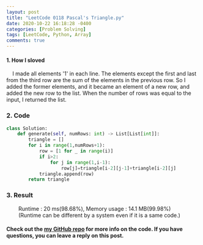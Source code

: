 ```yaml
---
layout: post
title: "LeetCode 0118 Pascal's Triangle.py"
date: 2020-10-22 16:18:28 -0400
categories: [Problem Solving]
tags: [LeetCode, Python, Array]
comments: true
---
```


#### 1. How I sloved
&nbsp;&nbsp;&nbsp;&nbsp;I made all elements '1' in each line. The elements except the first and last from the third row are the sum of the elements in the previous row. So I added the former elements, and it became an element of a new row, and added the new row to the list. When the number of rows was equal to the input, I returned the list.

### 2. Code
```python
class Solution:
    def generate(self, numRows: int) -> List[List[int]]:
        triangle = []
        for i in range(1,numRows+1):
            row = [1 for _ in range(i)]
            if i>2:
                for j in range(1,i-1):
                    row[j]=triangle[i-2][j-1]+triangle[i-2][j]
            triangle.append(row)
        return triangle
```

### 3. Result
&nbsp;&nbsp;&nbsp;&nbsp;&nbsp;&nbsp;&nbsp;&nbsp;Runtime : 20 ms(98.68%), Memory usage : 14.1 MB(99.98%)  
&nbsp;&nbsp;&nbsp;&nbsp;&nbsp;&nbsp;&nbsp;&nbsp;(Runtime can be different by a system even if it is a same code.)

#### Check out the [my GitHub repo][hyuk-gh] for more info on the code. If you have questions, you can leave a reply on this post.
[hyuk-gh]:   https://github.com/dlgur1994/StudyAlgorithms
